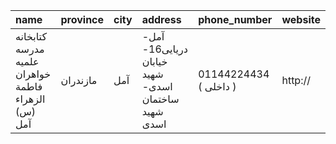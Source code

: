 | name                                               | province   | city   | address                                            | phone_number           | website   |
|:---------------------------------------------------|:-----------|:-------|:---------------------------------------------------|:-----------------------|:----------|
| کتابخانه مدرسه علمیه خواهران فاطمة الزهراء (س) آمل | مازندران   | آمل    | آمل- دریایی16- خیابان شهید اسدی- ساختمان شهید اسدی | 01144224434 ( داخلی  ) | http://   |